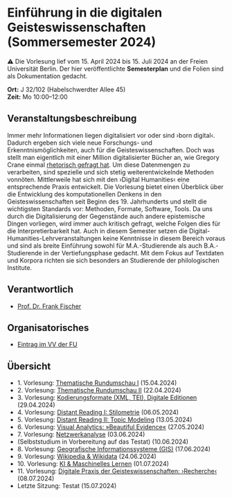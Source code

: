 # Einführung in die digitalen Geisteswissenschaften (Sommersemester 2024)

:warning: Die Vorlesung lief vom 15. April 2024 bis 15. Juli 2024 an der Freien Universität Berlin. Der hier veröffentlichte **Semesterplan** und die Folien sind als Dokumentation gedacht.

**Ort:** J 32/102 (Habelschwerdter Allee 45) \
**Zeit:** Mo 10:00–12:00

## Veranstaltungsbeschreibung

Immer mehr Informationen liegen digitalisiert vor oder sind ›born digital‹. Dadurch ergeben sich viele neue Forschungs- und Erkenntnismöglichkeiten, auch für die Geisteswissenschaften. Doch was stellt man eigentlich mit einer Million digitalisierter Bücher an, wie Gregory Crane einmal [rhetorisch gefragt hat](https://doi.org/10.1045/march2006-crane). Um diese Datenmengen zu verarbeiten, sind spezielle und sich stetig weiterentwickelnde Methoden vonnöten. Mittlerweile hat sich mit den ›Digital Humanities‹ eine entsprechende Praxis entwickelt. Die Vorlesung bietet einen Überblick über die Entwicklung des komputationellen Denkens in den Geisteswissenschaften seit Beginn des 19. Jahrhunderts und stellt die wichtigsten Standards vor: Methoden, Formate, Software, Tools. Da uns durch die Digitalisierung der Gegenstände auch andere epistemische Dingen vorliegen, wird immer auch kritisch gefragt, welche Folgen dies für die Interpretierbarkeit hat. Auch in diesem Semester setzen die Digital-Humanities-Lehrveranstaltungen keine Kenntnisse in diesem Bereich voraus und sind als breite Einführung sowohl für M.A.-Studierende als auch B.A.-Studierende in der Vertiefungsphase gedacht. Mit dem Fokus auf Textdaten und Korpora richten sie sich besonders an Studierende der philologischen Institute.

## Verantwortlich

- [Prof. Dr. Frank Fischer](https://lehkost.github.io/)

## Organisatorisches

- [Eintrag im VV der FU](https://www.fu-berlin.de/vv/de/lv/870164)

## Übersicht

- 1\. Vorlesung: [Thematische Rundumschau I](https://lehkost.github.io/slides/2024-04-15-einf-dh-rundumschau-1/index.html) (15.04.2024)
- 2\. Vorlesung: [Thematische Rundumschau II](https://lehkost.github.io/slides/2024-04-22-einf-dh-rundumschau-2/index.html) (22.04.2024)
- 3\. Vorlesung: [Kodierungsformate (XML, TEI), Digitale Editionen](https://lehkost.github.io/slides/2024-04-29-einf-dh-kodierung/index.html) (29.04.2024)
- 4\. Vorlesung: [Distant Reading I: Stilometrie](https://lehkost.github.io/slides/2024-05-06-einf-dh-stilometrie/index.html) (06.05.2024)
- 5\. Vorlesung: [Distant Reading II: Topic Modeling](https://lehkost.github.io/slides/2024-05-13-einf-dh-topic-modeling/index.html) (13.05.2024)
- 6\. Vorlesung: [Visual Analytics: »Beautiful Evidence«](https://lehkost.github.io/slides/2024-05-27-einf-dh-visual-analytics/index.html) (27.05.2024)
- 7\. Vorlesung: [Netzwerkanalyse](https://lehkost.github.io/slides/2024-06-03-einf-dh-netzwerkanalyse/index.html) (03.06.2024)
- (Selbststudium in Vorbereitung auf das Testat) (10.06.2024)
- 8\. Vorlesung: [Geografische Informationssysteme (GIS)](https://lehkost.github.io/slides/2024-06-17-einf-dh-gis/index.html) (17.06.2024)
- 9\. Vorlesung: [Wikipedia &amp; Wikidata](https://lehkost.github.io/slides/2024-06-24-einf-dh-wiki/index.html) (24.06.2024)
- 10\. Vorlesung: [KI &amp; Maschinelles Lernen](https://lehkost.github.io/slides/2024-07-01-einf-dh-ki/index.html) (01.07.2024)
- 11\. Vorlesung: [Digitale Praxis der Geisteswissenschaften: ›Recherche‹](https://lehkost.github.io/slides/2024-07-08-einf-dh-recherche/index.html) (08.07.2024)
- Letzte Sitzung: Testat (15.07.2024)
